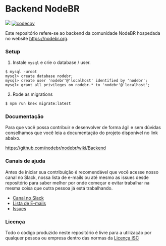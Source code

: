 # Backend NodeBR

![](https://circleci.com/gh/nodebr/nodebr/tree/backend.svg?style=shield&circle-token=b074cef2067115bcb93a37b1645cdedf7db96938)
[![codecov](https://codecov.io/gh/nodebr/nodebr/branch/backend/graph/badge.svg)](https://codecov.io/gh/nodebr/nodebr/branch/backend)

Este repositório refere-se ao backend da comunidade NodeBR hospedada no website
https://nodebr.org.

### Setup

1. Instale `mysql` e crie o database / user.

```mysql
$ mysql -uroot
mysql> create database nodebr;
mysql> create user 'nodebr'@'localhost' identified by 'nodebr';
mysql> grant all privileges on nodebr.* to 'nodebr'@'localhost';
```

2. Rode as migrations

```sh
$ npm run knex migrate:latest
```

### Documentação

Para que você possa contribuir e desenvolver de forma ágil e sem dúvidas
conselhamos que você leia a documentação do projeto disponível no link abaixo.

https://github.com/nodebr/nodebr/wiki/Backend

### Canais de ajuda

Antes de iniciar sua contribuição é recomendável que você acesse nosso canal no
Slack, nossa lista de e-mails ou até mesmo as issues desde repositório para
saber melhor por onde começar e evitar trabalhar na mesma coisa que outra pessoa
já está trabalhando.

* [Canal no Slack](https://slack.nodebr.org)
* [Lista de E-mails](https://groups.google.com/d/forum/nodebr)
* [Issues](https://github.com/nodebr/nodebr/issues)

### Licença

Todo o código produzido neste repositório é livre para a utilização por qualquer
pessoa ou empresa dentro das normas da [Licença ISC](LICENSE)
